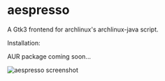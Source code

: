 # aespresso
A Gtk3 frontend for archlinux's archlinux-java script.

Installation:

AUR package coming soon...

![aespresso screenshot](https://github.com/Rootyjr/aespresso/blob/master/aespresso-screenshot.png)
